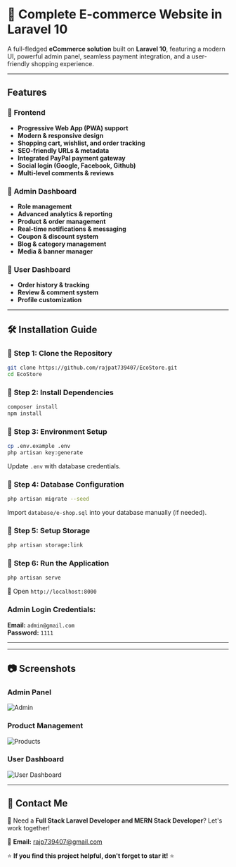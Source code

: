 
# 🚀 Complete E-commerce Website in Laravel 10
A full-fledged **eCommerce solution** built on **Laravel 10**, featuring a modern UI, powerful admin panel, seamless payment integration, and a user-friendly shopping experience.

---


##  Features

### 🔹 **Frontend**
-  **Progressive Web App (PWA) support**
-  **Modern & responsive design**
-  **Shopping cart, wishlist, and order tracking**
-  **SEO-friendly URLs & metadata**
-  **Integrated PayPal payment gateway**
-  **Social login (Google, Facebook, Github)**
-  **Multi-level comments & reviews**

### 🔹 **Admin Dashboard**
-  **Role management**
-  **Advanced analytics & reporting**
-  **Product & order management**
-  **Real-time notifications & messaging**
-  **Coupon & discount system**
-  **Blog & category management**
-  **Media & banner manager**

### 🔹 **User Dashboard**
-  **Order history & tracking**
-  **Review & comment system**
-  **Profile customization**
---

## 🛠️ Installation Guide

### 🔹 **Step 1: Clone the Repository**
```sh
git clone https://github.com/rajpat739407/EcoStore.git
cd EcoStore
```

### 🔹 **Step 2: Install Dependencies**
```sh
composer install
npm install
```

### 🔹 **Step 3: Environment Setup**
```sh
cp .env.example .env
php artisan key:generate
```
Update `.env` with database credentials.

### 🔹 **Step 4: Database Configuration**
```sh
php artisan migrate --seed
```
Import `database/e-shop.sql` into your database manually (if needed).

### 🔹 **Step 5: Setup Storage**
```sh
php artisan storage:link
```

### 🔹 **Step 6: Run the Application**
```sh
php artisan serve
```
🔗 Open `http://localhost:8000`

### **Admin Login Credentials:**
 **Email:** `admin@gmail.com`  
 **Password:** `1111`

---


---

## 📷 Screenshots

### **Admin Panel**
![Admin](https://user-images.githubusercontent.com/29488275/90719413-13b82200-e2d4-11ea-8ca0-f0e5551c4c9d.png)

### **Product Management**
![Products](https://user-images.githubusercontent.com/29488275/90719534-61348f00-e2d4-11ea-8a81-409daee0ad94.png)

### **User Dashboard**
![User Dashboard](https://user-images.githubusercontent.com/29488275/90719563-7a3d4000-e2d4-11ea-9e6a-56caac13b146.png)

---

## 📩 Contact Me
💼 Need a **Full Stack Laravel Developer and MERN Stack Developer**? Let's work together!

📧 **Email:** rajp739407@gmail.com


⭐ **If you find this project helpful, don't forget to star it!** ⭐

